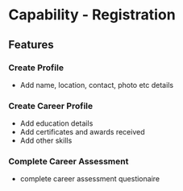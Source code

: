 # Capability - Registration

## Features

### Create Profile
  - Add name, location, contact, photo etc details
### Create Career Profile
  - Add education details
  - Add certificates and awards received
  - Add other skills
### Complete Career Assessment
  - complete career assessment questionaire
